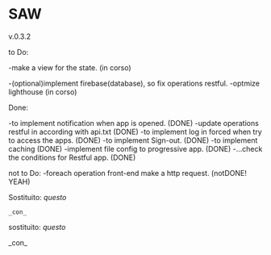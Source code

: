 # SAW
v.0.3.2

to Do:

-make a view for the state. (in corso)

-(optional)implement firebase(database), so fix operations restful.
-optmize lighthouse (in corso)

Done:

-to implement notification when app is opened. (DONE)
-update operations restful in according with api.txt (DONE)
-to implement log in forced when try to access the apps. (DONE)
-to implement Sign-out. (DONE)
-to implement caching (DONE)
-implement file config to progressive app. (DONE)
-...check the conditions for Restful app. (DONE)

not to Do:
-foreach operation front-end make a http request. (notDONE! YEAH)

Sostituito:
    _questo_
<!-- <script type="module">
import styles from './src/styles.css' assert { type: "css" };
document.adoptedStyleSheets = [styles];
</script> -->
    _con_
<link rel="stylesheet" href="./src/styles.css">

sostituito:
    _questo_
<script src="https://cdn.jsdelivr.net/npm/bootstrap@5.2.3/dist/js/bootstrap.bundle.min.js"></script>
<link rel="stylesheet" href="./src/styles.css">
    _con_
<link rel="stylesheet" href="./src/mycss.css">